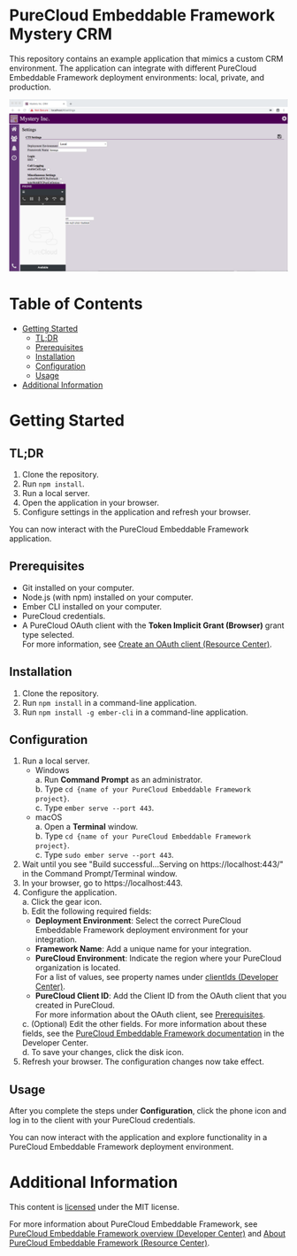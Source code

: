 # PureCloud Embeddable Framework Mystery CRM

This repository contains an example application that mimics a custom CRM environment. The application can integrate with different PureCloud Embeddable Framework deployment environments: local, private, and production.

![PureCloud Embeddable Framework example application](img/screenshot.png)

# Table of Contents

* [Getting Started](#getting-started)
  * [TL;DR](#tldr)
  * [Prerequisites](#prerequisites)
  * [Installation](#installation)
  * [Configuration](#configuration)
  * [Usage](#usage)
* [Additional Information](#additional-information)

# Getting Started

## TL;DR

1. Clone the repository.
2. Run `npm install`.
4. Run a local server.
5. Open the application in your browser.
6. Configure settings in the application and refresh your browser.

You can now interact with the PureCloud Embeddable Framework application.

## Prerequisites

 * Git installed on your computer.
 * Node.js (with npm) installed on your computer.
 * Ember CLI installed on your computer.
 * PureCloud credentials.
 * A PureCloud OAuth client with the **Token Implicit Grant (Browser)** grant type selected.<br />
   For more information, see [Create an OAuth client (Resource Center)](https://help.mypurecloud.com/?p=188023).

## Installation

1. Clone the repository.
2. Run `npm install` in a command-line application.
3. Run `npm install -g ember-cli` in a command-line application.

## Configuration

1. Run a local server.
   * Windows<br />
      a. Run **Command Prompt** as an administrator.<br />
      b. Type `cd {name of your PureCloud Embeddable Framework project}`.<br />
      c. Type `ember serve --port 443`.
   * macOS<br />
      a. Open a **Terminal** window.<br />
      b. Type `cd {name of your PureCloud Embeddable Framework project}`.<br />
      c. Type `sudo ember serve --port 443`.
2. Wait until you see "Build successful...Serving on https://localhost:443/" in the Command Prompt/Terminal window.
3. In your browser, go to https://localhost:443.
4. Configure the application.<br />
   a. Click the gear icon.<br />
   b. Edit the following required fields:
      * **Deployment Environment**: Select the correct PureCloud Embeddable Framework deployment environment for your integration.
      * **Framework Name**: Add a unique name for your integration.
      * **PureCloud Environment**: Indicate the region where your PureCloud organization is located. <br />
      For a list of values, see property names under [clientIds (Developer Center)](https://developer.mypurecloud.com/api/embeddable-framework/configMethods/clientIds.html).
      * **PureCloud Client ID**: Add the Client ID from the OAuth client that you created in PureCloud. <br /> For more information about the OAuth client, see [Prerequisites](#prerequisites).<br /></ul>
   c. (Optional) Edit the other fields. For more information about these fields, see the [PureCloud Embeddable Framework documentation](https://developer.mypurecloud.com/api/embeddable-framework/) in the Developer Center.<br />
   d. To save your changes, click the disk icon.<br />
5. Refresh your browser. The configuration changes now take effect.


## Usage

After you complete the steps under **Configuration**, click the phone icon and log in to the client with your PureCloud credentials.

You can now interact with the application and explore functionality in a PureCloud Embeddable Framework deployment environment.

# Additional Information

This content is [licensed](/LICENSE) under the MIT license.

For more information about PureCloud Embeddable Framework, see [PureCloud Embeddable Framework overview (Developer Center)](https://developer.mypurecloud.com/api/embeddable-framework/) and [About PureCloud Embeddable Framework (Resource Center)](https://help.mypurecloud.com/?p=196909).
